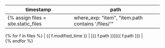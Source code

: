 | timestamp  | path       |
| ---------- | ---------- |
{% assign files = site.static_files | where_exp: "item", "item.path contains '/files/'" | sort: 'modified_time' | reverse %}
{% for f in files %}
| {{ f.modified_time }} | [{{ f.path }}]({{ f.path }}) |  
{% endfor %}

